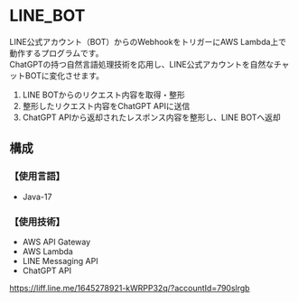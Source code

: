 # LINE_BOT

LINE公式アカウント（BOT）からのWebhookをトリガーにAWS Lambda上で動作するプログラムです。  
ChatGPTの持つ自然言語処理技術を応用し、LINE公式アカウントを自然なチャットBOTに変化させます。

1. LINE BOTからのリクエスト内容を取得・整形
1. 整形したリクエスト内容をChatGPT APIに送信
1. ChatGPT APIから返却されたレスポンス内容を整形し、LINE BOTへ返却


## 構成

### 【使用言語】
* Java-17

### 【使用技術】
* AWS API Gateway
* AWS Lambda
* LINE Messaging API
* ChatGPT API

https://liff.line.me/1645278921-kWRPP32q/?accountId=790slrgb
